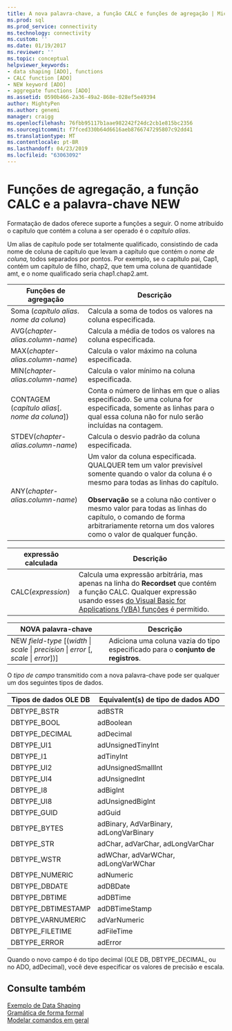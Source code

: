 ```yaml
---
title: A nova palavra-chave, a função CALC e funções de agregação | Microsoft Docs
ms.prod: sql
ms.prod_service: connectivity
ms.technology: connectivity
ms.custom: ''
ms.date: 01/19/2017
ms.reviewer: ''
ms.topic: conceptual
helpviewer_keywords:
- data shaping [ADO], functions
- CALC function [ADO]
- NEW keyword [ADO]
- aggregate functions [ADO]
ms.assetid: 0590b466-2a36-49a2-868e-028ef5e49394
author: MightyPen
ms.author: genemi
manager: craigg
ms.openlocfilehash: 76fbb95117b1aae982242f24dc2cb1e815bc2356
ms.sourcegitcommit: f7fced330b64d6616aeb8766747295807c92dd41
ms.translationtype: MT
ms.contentlocale: pt-BR
ms.lasthandoff: 04/23/2019
ms.locfileid: "63063092"
---
```

# <a name="aggregate-functions-the-calc-function-and-the-new-keyword"></a>Funções de agregação, a função CALC e a palavra-chave NEW
Formatação de dados oferece suporte a funções a seguir. O nome atribuído o capítulo que contém a coluna a ser operado é o *capítulo alias*.  
  
 Um alias de capítulo pode ser totalmente qualificado, consistindo de cada nome de coluna de capítulo que levam a capítulo que contém o *nome de coluna,* todos separados por pontos. Por exemplo, se o capítulo pai, Cap1, contém um capítulo de filho, chap2, que tem uma coluna de quantidade amt, e o nome qualificado seria chap1.chap2.amt.  
  
|Funções de agregação|Descrição|  
|-------------------------|-----------------|  
|Soma (*capítulo alias*. *nome da coluna*)|Calcula a soma de todos os valores na coluna especificada.|  
|AVG(*chapter-alias*.*column-name*)|Calcula a média de todos os valores na coluna especificada.|  
|MAX(*chapter-alias*.*column-name*)|Calcula o valor máximo na coluna especificada.|  
|MIN(*chapter-alias*.*column-name*)|Calcula o valor mínimo na coluna especificada.|  
|CONTAGEM (*capítulo alias*[. *nome da coluna*])|Conta o número de linhas em que o alias especificado. Se uma coluna for especificada, somente as linhas para o qual essa coluna não for nulo serão incluídas na contagem.|  
|STDEV(*chapter-alias*.*column-name*)|Calcula o desvio padrão da coluna especificada.|  
|ANY(*chapter-alias*.*column-name*)|Um valor da coluna especificada. QUALQUER tem um valor previsível somente quando o valor da coluna é o mesmo para todas as linhas do capítulo.<br /><br /> **Observação** se a coluna não contiver o mesmo valor para todas as linhas do capítulo, o comando de forma arbitrariamente retorna um dos valores como o valor de qualquer função.|  
  
|expressão calculada|Descrição|  
|---------------------------|-----------------|  
|CALC(*expression*)|Calcula uma expressão arbitrária, mas apenas na linha do **Recordset** que contém a função CALC. Qualquer expressão usando esses [do Visual Basic for Applications (VBA) funções](../../../ado/guide/data/visual-basic-for-applications-functions.md) é permitido.|  
  
|NOVA palavra-chave|Descrição|  
|-----------------|-----------------|  
|NEW *field-type* [(*width* &#124; *scale* &#124; *precision* &#124; *error* [, *scale* &#124; *error*])]|Adiciona uma coluna vazia do tipo especificado para o **conjunto de registros**.|  
  
 O *tipo de campo* transmitido com a nova palavra-chave pode ser qualquer um dos seguintes tipos de dados.  
  
|Tipos de dados OLE DB|Equivalent(s) de tipo de dados ADO|  
|-----------------------|-----------------------------------|  
|DBTYPE_BSTR|adBSTR|  
|DBTYPE_BOOL|adBoolean|  
|DBTYPE_DECIMAL|adDecimal|  
|DBTYPE_UI1|adUnsignedTinyInt|  
|DBTYPE_I1|adTinyInt|  
|DBTYPE_UI2|adUnsignedSmallInt|  
|DBTYPE_UI4|adUnsignedInt|  
|DBTYPE_I8|adBigInt|  
|DBTYPE_UI8|adUnsignedBigInt|  
|DBTYPE_GUID|adGuid|  
|DBTYPE_BYTES|adBinary, AdVarBinary, adLongVarBinary|  
|DBTYPE_STR|adChar, adVarChar, adLongVarChar|  
|DBTYPE_WSTR|adWChar, adVarWChar, adLongVarWChar|  
|DBTYPE_NUMERIC|adNumeric|  
|DBTYPE_DBDATE|adDBDate|  
|DBTYPE_DBTIME|adDBTime|  
|DBTYPE_DBTIMESTAMP|adDBTimeStamp|  
|DBTYPE_VARNUMERIC|adVarNumeric|  
|DBTYPE_FILETIME|adFileTime|  
|DBTYPE_ERROR|adError|  
  
 Quando o novo campo é do tipo decimal (OLE DB, DBTYPE_DECIMAL, ou no ADO, adDecimal), você deve especificar os valores de precisão e escala.  
  
## <a name="see-also"></a>Consulte também  
 [Exemplo de Data Shaping](../../../ado/guide/data/data-shaping-example.md)   
 [Gramática de forma formal](../../../ado/guide/data/formal-shape-grammar.md)   
 [Modelar comandos em geral](../../../ado/guide/data/shape-commands-in-general.md)
